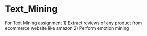# Text_Mining
For Text Mining assignment  1) Extract reviews of any product from ecommerce website like amazon 2) Perform emotion mining
